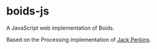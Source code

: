 # boids-js
A JavaScript web implementation of Boids.

Based on the Processing implementation of [Jack Perkins](https://github.com/jackaperkins/boids).
